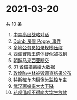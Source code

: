 # 2021-03-20

共 10 条

<!-- BEGIN ZHIHUSEARCH -->
<!-- 最后更新时间 Sat Mar 20 2021 04:07:52 GMT+0800 (China Standard Time) -->
1. [中美高层战略对话](https://www.zhihu.com/search?q=中美对话)
1. [Doinb 房管 Poppy 事件](https://www.zhihu.com/search?q=doinb)
1. [多地公务员招录规模压缩](https://www.zhihu.com/search?q=公务员)
1. [西藏冒险王遗体疑似被找到](https://www.zhihu.com/search?q=西藏冒险王)
1. [朝鲜马来西亚断交](https://www.zhihu.com/search?q=朝鲜马来西亚)
1. [31 省结婚离婚大数据](https://www.zhihu.com/search?q=结婚率)
1. [敦煌防护林被毁调查结果公布](https://www.zhihu.com/search?q=敦煌防护林)
1. [特斯拉车内摄像头监控车主](https://www.zhihu.com/search?q=特斯拉)
1. [武汉离婚率大大下降](https://www.zhihu.com/search?q=离婚冷静期)
1. [花呗借呗不得向大学生放款](https://www.zhihu.com/search?q=花呗)
<!-- END ZHIHUSEARCH -->
